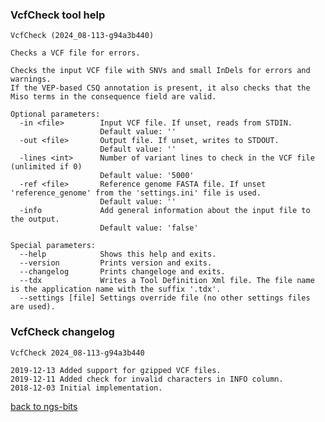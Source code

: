 ### VcfCheck tool help
	VcfCheck (2024_08-113-g94a3b440)
	
	Checks a VCF file for errors.
	
	Checks the input VCF file with SNVs and small InDels for errors and warnings.
	If the VEP-based CSQ annotation is present, it also checks that the Miso terms in the consequence field are valid.
	
	Optional parameters:
	  -in <file>        Input VCF file. If unset, reads from STDIN.
	                    Default value: ''
	  -out <file>       Output file. If unset, writes to STDOUT.
	                    Default value: ''
	  -lines <int>      Number of variant lines to check in the VCF file (unlimited if 0)
	                    Default value: '5000'
	  -ref <file>       Reference genome FASTA file. If unset 'reference_genome' from the 'settings.ini' file is used.
	                    Default value: ''
	  -info             Add general information about the input file to the output.
	                    Default value: 'false'
	
	Special parameters:
	  --help            Shows this help and exits.
	  --version         Prints version and exits.
	  --changelog       Prints changeloge and exits.
	  --tdx             Writes a Tool Definition Xml file. The file name is the application name with the suffix '.tdx'.
	  --settings [file] Settings override file (no other settings files are used).
	
### VcfCheck changelog
	VcfCheck 2024_08-113-g94a3b440
	
	2019-12-13 Added support for gzipped VCF files.
	2019-12-11 Added check for invalid characters in INFO column.
	2018-12-03 Initial implementation.
[back to ngs-bits](https://github.com/imgag/ngs-bits)